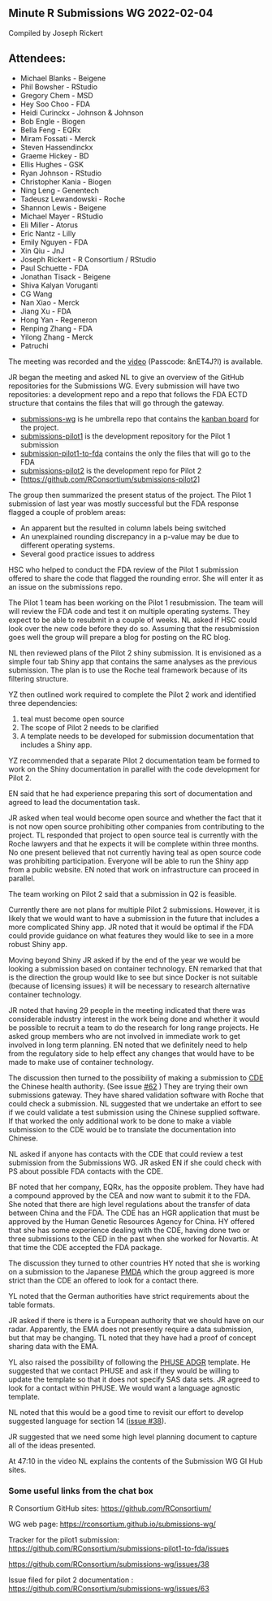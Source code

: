 ## Minute R Submissions WG 2022-02-04

Compiled by Joseph Rickert

## Attendees:
* Michael Blanks - Beigene
* Phil Bowsher - RStudio 
* Gregory Chem - MSD
* Hey Soo Choo - FDA
* Heidi Curinckx - Johnson & Johnson 
* Bob Engle - Biogen
* Bella Feng - EQRx
* Miram Fossati - Merck
* Steven Hassendinckx 
* Graeme Hickey - BD 
* Ellis Hughes - GSK
* Ryan Johnson - RStudio
* Christopher Kania - Biogen
* Ning Leng - Genentech
* Tadeusz Lewandowski - Roche 
* Shannon Lewis - Beigene
* Michael Mayer - RStudio
* Eli Miller - Atorus
* Eric Nantz - Lilly 
* Emily Nguyen - FDA 
* Xin Qiu - JnJ
* Joseph Rickert - R Consortium / RStudio
* Paul Schuette - FDA 
* Jonathan Tisack - Beigene
* Shiva Kalyan Voruganti
* CG Wang  
* Nan Xiao - Merck 
* Jiang Xu - FDA 
* Hong Yan - Regeneron
* Renping Zhang - FDA 
* Yilong Zhang - Merck 
* Patruchi

The meeting was recorded and the [video](https://rstudio.zoom.us/rec/share/szar9nFQH0BF-BOn134TSLzfGH6n4VOJP8iibLdHnqgluDC7PAPn6C3sg0TiyLHg.b97ETbrhnfYgr3Wb?startTime=1643994263000) (Passcode: &nET4J?I) is available.

JR began the meeting and asked NL to give an overview of the GitHub repositories for the Submissions WG. Every submission will have two repositories: a development repo and a repo that follows the FDA ECTD structure that contains the files that will go through the gateway.  

* [submissions-wg](https://github.com/RConsortium/submissions-wg) is he umbrella repo that contains the [kanban board](https://github.com/RConsortium/submissions-wg/projects/2) for the project.
* [submissions-pilot1](https://github.com/RConsortium/submissions-pilot1) is the development repository for the Pilot 1 submission
* [submission-pilot1-to-fda](https://github.com/RConsortium/submissions-pilot1-to-fda) contains the only the files that will go to the FDA
* [submissions-pilot2](https://github.com/RConsortium/submissions-pilot2) is the development repo for Pilot 2
* [https://github.com/RConsortium/submissions-pilot2]

The group then summarized the present status of the project. The Pilot 1 submission of last year was mostly successful but the FDA response flagged a couple of problem areas:
* An apparent but the resulted in column labels being switched
* An unexplained rounding discrepancy in a p-value may be due to different operating systems.
* Several good practice issues to address

HSC who helped to conduct the FDA review of the Pilot 1 submission offered to share the code that flagged the rounding error. She will enter it as an issue on the submissions repo.

The Pilot 1 team has been working on the Pilot 1 resubmission. The team will will review the FDA code and test it on multiple operating systems. They expect to be able to resubmit in a couple of weeks. NL asked if HSC could look over the new code before they do so. Assuming that the resubmission goes well the group will prepare a blog for posting on the RC blog.

NL then reviewed plans of the Pilot 2 shiny submission. It is envisioned as a simple four tab Shiny app that contains the same analyses as the previous submission. The plan is to use the Roche teal framework because of its filtering structure. 

YZ then outlined work required to complete the Pilot 2 work and identified three dependencies:

1. teal must become open source
2. The scope of Pilot 2 needs to be clarified
3. A template needs to be developed for submission documentation that includes a Shiny app.

YZ recommended that a separate Pilot 2 documentation team be formed to work on the Shiny documentation in parallel with the code development for Pilot 2.

EN said that he had experience preparing this sort of documentation and agreed to lead the documentation task.

JR asked when teal would become open source and whether the fact that it is not now open source prohibiting other companies from contributing to the project. TL responded that project to open source teal is currently with the Roche lawyers and that he expects it will be complete within three months. No one present believed that not currently having teal as open source code was prohibiting participation. Everyone will be able to run the Shiny app from a public website. EN noted that work on infrastructure can proceed in parallel.

The team working on Pilot 2 said that a submission in Q2 is feasible.

Currently there are not plans for multiple Pilot 2 submissions. However, it is likely that we would want to have a submission in the future that includes a more complicated Shiny app. JR noted that it would be optimal if the FDA could provide guidance on what features they would like to see in a more robust Shiny app.

Moving beyond Shiny JR asked if by the end of the year we would be looking a submission based on container technology. EN remarked that that is the direction the group would like to see but since Docker is not suitable (because of licensing issues) it will be necessary to research alternative container technology.

JR noted that having 29 people in the meeting indicated that there was considerable industry interest in the work being done and whether it would be possible to recruit a team to do the research for long range projects. He asked group members who are not involved in immediate work to get involved in long term planning. EN noted that we definitely need to help from the regulatory side to help effect any changes that would have to be made to make use of container technology.

The discussion then turned to the possibility of making a submission to [CDE](https://credevo.com/articles/2021/02/25/china-drug-registration-process/) the Chinese health authority. (See issue [#62](https://github.com/RConsortium/submissions-wg/issues/62) ) They are trying their own submissions gateway. They have shared validation software with Roche that could check a submission. NL suggested that we undertake an effort to see if we could validate a test submission using the Chinese supplied software. If that worked the only additional work to be done to make a viable submission to the CDE would be to translate the documentation into Chinese. 

NL asked if anyone has contacts with the CDE that could review a test submission from the Submissions WG. JR asked EN if she could check with PS about possible FDA contacts with the CDE.

BF noted that her company, EQRx, has the opposite problem. They have had a compound approved by the CEA and now want to submit it to the FDA. She noted that there are high level regulations about the transfer of data between China and the FDA. The CDE has an HGR application that must be approved by the Human Genetic Resources Agency for China. HY offered that she has some experience dealing with the CDE, having done two or three submissions to the CED in the past when she worked for Novartis. At that time the CDE accepted the FDA package. 

The discussion they turned to other countries
HY noted that she is working on a submission to the Japanese [PMDA](https://www.pmda.go.jp/english/about-pmda/index.html) which the group aggreed is more strict than the CDE an offered to look for a contact there. 

YL noted that the German authorities have strict requirements about the table formats. 

JR asked if there is there is a European authority that we should have on our radar. Apparently, the EMA does not presently require a data submission, but that may be changing. TL noted that they have had a proof of concept sharing data with the EMA.

YL also raised the possibility of following the [PHUSE ADGR](https://advance.phuse.global/display/WEL/Analysis+Data+Reviewer%27s+Guide+%28ADRG%29+Package) template. He suggested that we contact PHUSE and ask if they would be willing to update the template so that it does not specify SAS data sets. JR agreed to look for a contact within PHUSE. We would want a language agnostic template.

NL noted that this would be a good time to revisit our effort to develop suggested language for section 14 ([issue #38](https://github.com/RConsortium/submissions-wg/issues/38)).

JR suggested that we need some high level planning document to capture all of the ideas presented.

At 47:10 in the video NL explains the contents of the Submission WG GI Hub sites.

### Some useful links from the chat box
R Consortium GitHub sites: https://github.com/RConsortium/

WG web page: https://rconsortium.github.io/submissions-wg/

Tracker for the pilot1 submission: https://github.com/RConsortium/submissions-pilot1-to-fda/issues

https://github.com/RConsortium/submissions-wg/issues/38

Issue filed for pilot 2 documentation : https://github.com/RConsortium/submissions-wg/issues/63

